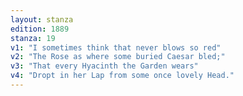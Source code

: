```yaml
---
layout: stanza
edition: 1889
stanza: 19
v1: "I sometimes think that never blows so red"
v2: "The Rose as where some buried Caesar bled;"
v3: "That every Hyacinth the Garden wears"
v4: "Dropt in her Lap from some once lovely Head."
---
```

